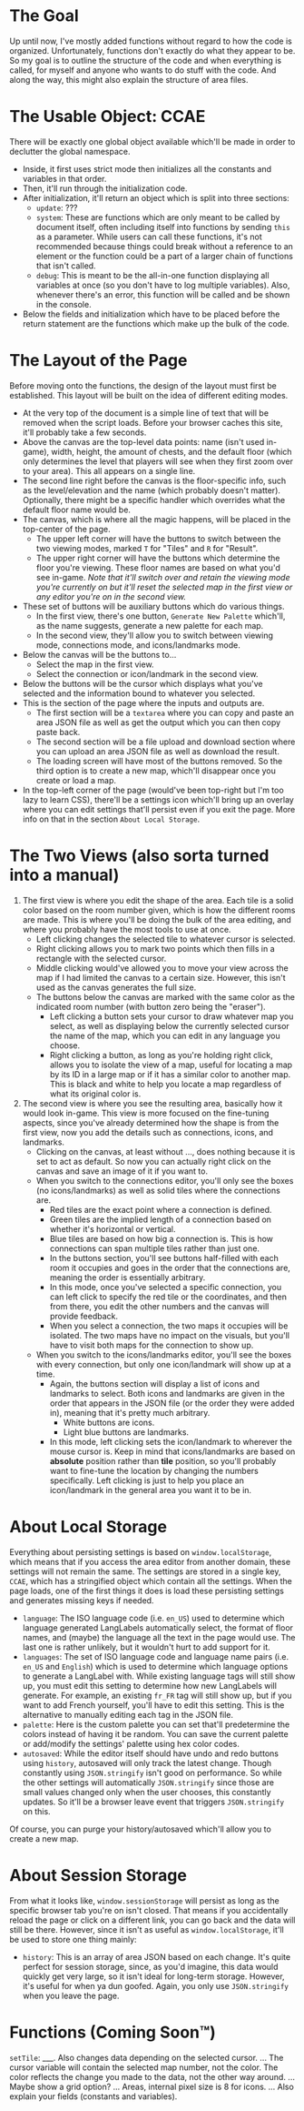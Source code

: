 # The Goal
Up until now, I've mostly added functions without regard to how the code is organized. Unfortunately, functions don't exactly do what they appear to be. So my goal is to outline the structure of the code and when everything is called, for myself and anyone who wants to do stuff with the code. And along the way, this might also explain the structure of area files.

# The Usable Object: CCAE
There will be exactly one global object available which'll be made in order to declutter the global namespace.
- Inside, it first uses strict mode then initializes all the constants and variables in that order.
- Then, it'll run through the initialization code.
- After initialization, it'll return an object which is split into three sections:
	- `update`: ???
	- `system`: These are functions which are only meant to be called by document itself, often including itself into functions by sending `this` as a parameter. While users can call these functions, it's not recommended because things could break without a reference to an element or the function could be a part of a larger chain of functions that isn't called.
	- `debug`: This is meant to be the all-in-one function displaying all variables at once (so you don't have to log multiple variables). Also, whenever there's an error, this function will be called and be shown in the console.
- Below the fields and initialization which have to be placed before the return statement are the functions which make up the bulk of the code.

# The Layout of the Page
Before moving onto the functions, the design of the layout must first be established. This layout will be built on the idea of different editing modes.
- At the very top of the document is a simple line of text that will be removed when the script loads. Before your browser caches this site, it'll probably take a few seconds.
- Above the canvas are the top-level data points: name (isn't used in-game), width, height, the amount of chests, and the default floor (which only determines the level that players will see when they first zoom over to your area). This all appears on a single line.
- The second line right before the canvas is the floor-specific info, such as the level/elevation and the name (which probably doesn't matter). Optionally, there might be a specific handler which overrides what the default floor name would be.
- The canvas, which is where all the magic happens, will be placed in the top-center of the page.
	- The upper left corner will have the buttons to switch between the two viewing modes, marked `T` for "Tiles" and `R` for "Result".
	- The upper right corner will have the buttons which determine the floor you're viewing. These floor names are based on what you'd see in-game. *Note that it'll switch over and retain the viewing mode you're currently on but it'll reset the selected map in the first view or any editor you're on in the second view.*
- These set of buttons will be auxiliary buttons which do various things.
	- In the first view, there's one button, `Generate New Palette` which'll, as the name suggests, generate a new palette for each map.
	- In the second view, they'll allow you to switch between viewing mode, connections mode, and icons/landmarks mode.
- Below the canvas will be the buttons to...
	- Select the map in the first view.
	- Select the connection or icon/landmark in the second view.
- Below the buttons will be the cursor which displays what you've selected and the information bound to whatever you selected.
- This is the section of the page where the inputs and outputs are.
	- The first section will be a `textarea` where you can copy and paste an area JSON file as well as get the output which you can then copy paste back.
	- The second section will be a file upload and download section where you can upload an area JSON file as well as download the result.
	- The loading screen will have most of the buttons removed. So the third option is to create a new map, which'll disappear once you create or load a map.
- In the top-left corner of the page (would've been top-right but I'm too lazy to learn CSS), there'll be a settings icon which'll bring up an overlay where you can edit settings that'll persist even if you exit the page. More info on that in the section `About Local Storage`.

# The Two Views (also sorta turned into a manual)
1. The first view is where you edit the shape of the area. Each tile is a solid color based on the room number given, which is how the different rooms are made. This is where you'll be doing the bulk of the area editing, and where you probably have the most tools to use at once.
	- Left clicking changes the selected tile to whatever cursor is selected.
	- Right clicking allows you to mark two points which then fills in a rectangle with the selected cursor.
	- Middle clicking would've allowed you to move your view across the map if I had limited the canvas to a certain size. However, this isn't used as the canvas generates the full size.
	- The buttons below the canvas are marked with the same color as the indicated room number (with button zero being the "eraser").
		- Left clicking a button sets your cursor to draw whatever map you select, as well as displaying below the currently selected cursor the name of the map, which you can edit in any language you choose.
		- Right clicking a button, as long as you're holding right click, allows you to isolate the view of a map, useful for locating a map by its ID in a large map or if it has a similar color to another map. This is black and white to help you locate a map regardless of what its original color is.
2. The second view is where you see the resulting area, basically how it would look in-game. This view is more focused on the fine-tuning aspects, since you've already determined how the shape is from the first view, now you add the details such as connections, icons, and landmarks.
	- Clicking on the canvas, at least without ..., does nothing because it is set to act as default. So now you can actually right click on the canvas and save an image of it if you want to.
	- When you switch to the connections editor, you'll only see the boxes (no icons/landmarks) as well as solid tiles where the connections are.
		- Red tiles are the exact point where a connection is defined.
		- Green tiles are the implied length of a connection based on whether it's horizontal or vertical.
		- Blue tiles are based on how big a connection is. This is how connections can span multiple tiles rather than just one.
		- In the buttons section, you'll see buttons half-filled with each room it occupies and goes in the order that the connections are, meaning the order is essentially arbitrary.
		- In this mode, once you've selected a specific connection, you can left click to specify the red tile or the coordinates, and then from there, you edit the other numbers and the canvas will provide feedback.
		- When you select a connection, the two maps it occupies will be isolated. The two maps have no impact on the visuals, but you'll have to visit both maps for the connection to show up.
	- When you switch to the icons/landmarks editor, you'll see the boxes with every connection, but only one icon/landmark will show up at a time.
		- Again, the buttons section will display a list of icons and landmarks to select. Both icons and landmarks are given in the order that appears in the JSON file (or the order they were added in), meaning that it's pretty much arbitrary.
			- White buttons are icons.
			- Light blue buttons are landmarks.
		- In this mode, left clicking sets the icon/landmark to wherever the mouse cursor is. Keep in mind that icons/landmarks are based on **absolute** position rather than **tile** position, so you'll probably want to fine-tune the location by changing the numbers specifically. Left clicking is just to help you place an icon/landmark in the general area you want it to be in.

# About Local Storage
Everything about persisting settings is based on `window.localStorage`, which means that if you access the area editor from another domain, these settings will not remain the same. The settings are stored in a single key, `CCAE`, which has a stringified object which contain all the settings. When the page loads, one of the first things it does is load these persisting settings and generates missing keys if needed.
- `language`: The ISO language code (i.e. `en_US`) used to determine which language generated LangLabels automatically select, the format of floor names, and (maybe) the language all the text in the page would use. The last one is rather unlikely, but it wouldn't hurt to add support for it.
- `languages`: The set of ISO language code and language name pairs (i.e. `en_US` and `English`) which is used to determine which language options to generate a LangLabel with. While existing language tags will still show up, you must edit this setting to determine how new LangLabels will generate. For example, an existing `fr_FR` tag will still show up, but if you want to add French yourself, you'll have to edit this setting. This is the alternative to manually editing each tag in the JSON file.
- `palette`: Here is the custom palette you can set that'll predetermine the colors instead of having it be random. You can save the current palette or add/modify the settings' palette using hex color codes.
- `autosaved`: While the editor itself should have undo and redo buttons using `history`, autosaved will only track the latest change. Though constantly using `JSON.stringify` isn't good on performance. So while the other settings will automatically `JSON.stringify` since those are small values changed only when the user chooses, this constantly updates. So it'll be a browser leave event that triggers `JSON.stringify` on this.

Of course, you can purge your history/autosaved which'll allow you to create a new map.

# About Session Storage
From what it looks like, `window.sessionStorage` will persist as long as the specific browser tab you're on isn't closed. That means if you accidentally reload the page or click on a different link, you can go back and the data will still be there. However, since it isn't as useful as `window.localStorage`, it'll be used to store one thing mainly:
- `history`: This is an array of area JSON based on each change. It's quite perfect for session storage, since, as you'd imagine, this data would quickly get very large, so it isn't ideal for long-term storage. However, it's useful for when ya dun goofed. Again, you only use `JSON.stringify` when you leave the page.

# Functions (Coming Soon™)
`setTile`: ___. Also changes data depending on the selected cursor.
... The cursor variable will contain the selected map number, not the color. The color reflects the change you made to the data, not the other way around.
... Maybe show a grid option?
... Areas, internal pixel size is 8 for icons.
... Also explain your fields (constants and variables).